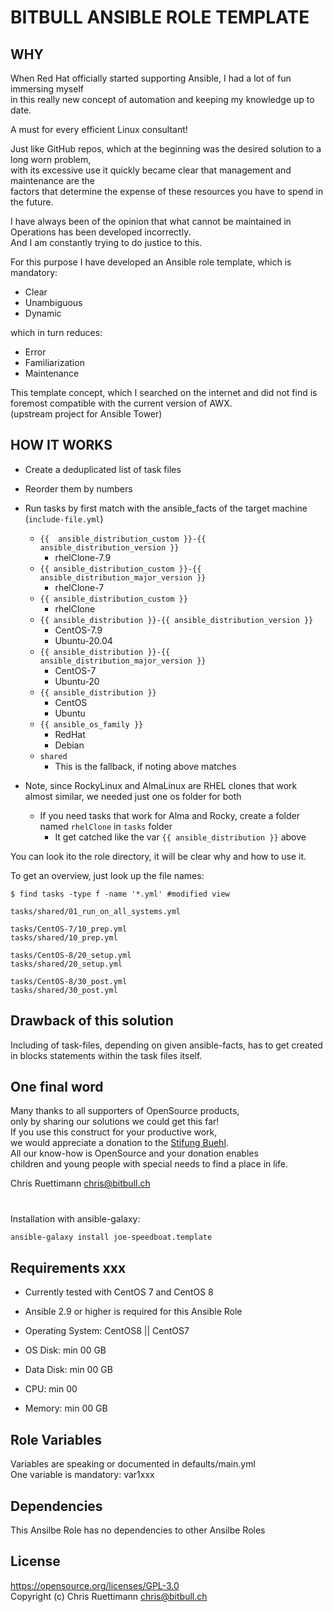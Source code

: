 # BITBULL ANSIBLE ROLE TEMPLATE

## WHY
When Red Hat officially started supporting Ansible, I had a lot of fun immersing myself    
in this really new concept of automation and keeping my knowledge up to date.   

A must for every efficient Linux consultant!   

Just like GitHub repos, which at the beginning was the desired solution to a long worn problem,    
with its excessive use it quickly became clear that management and maintenance are the    
factors that determine the expense of these resources you have to spend in the future.   

I have always been of the opinion that what cannot be maintained in Operations has been developed incorrectly.     
And I am constantly trying to do justice to this.    

For this purpose I have developed an Ansible role template, which is mandatory:    
* Clear
* Unambiguous
* Dynamic   

which in turn reduces:    
* Error
* Familiarization
* Maintenance

This template concept, which I searched on the internet and did not find is foremost compatible with the current version of AWX.    
(upstream project for Ansible Tower)

## HOW IT WORKS
* Create a deduplicated list of task files
* Reorder them by numbers
* Run tasks by first match with the ansible_facts of the target machine (```include-file.yml```)
  * ```{{  ansible_distribution_custom }}-{{ ansible_distribution_version }}```
    * rhelClone-7.9
  * ```{{ ansible_distribution_custom }}-{{ ansible_distribution_major_version }}```
    * rhelClone-7
  * ```{{ ansible_distribution_custom }}```
    * rhelClone
  * ```{{ ansible_distribution }}-{{ ansible_distribution_version }}```
    * CentOS-7.9
    * Ubuntu-20.04
  * ```{{ ansible_distribution }}-{{ ansible_distribution_major_version }}```
    * CentOS-7
    * Ubuntu-20
  * ```{{ ansible_distribution }}```
    * CentOS
    * Ubuntu
  * ```{{ ansible_os_family }}```
    * RedHat
    * Debian
  * ```shared```
    * This is the fallback, if noting above matches

* Note, since RockyLinux and AlmaLinux are RHEL clones that work almost similar, we needed just one os folder for both
  * If you need tasks that work for Alma and Rocky, create a folder named ```rhelClone``` in ```tasks``` folder
    * It get catched like the var ```{{ ansible_distribution }}``` above

You can look ito the role directory, it will be clear why and how to use it.   

To get an overview, just look up the file names:
```
$ find tasks -type f -name '*.yml' #modified view

tasks/shared/01_run_on_all_systems.yml

tasks/CentOS-7/10_prep.yml
tasks/shared/10_prep.yml

tasks/CentOS-8/20_setup.yml
tasks/shared/20_setup.yml

tasks/CentOS-8/30_post.yml
tasks/shared/30_post.yml
```

## Drawback of this solution
Including of task-files, depending on given ansible-facts, has to get created in blocks statements within the task files itself.

## One final word
Many thanks to all supporters of OpenSource products,    
only by sharing our solutions we could get this far!   
If you use this construct for your productive work,    
we would appreciate a donation to the [Stifung Buehl](https://www.stiftung-buehl.ch/ueber-uns/spenden).   
All our know-how is OpenSource and your donation enables    
children and young people with special needs to find a place in life.   

Chris Ruettimann <chris@bitbull.ch>

# <ROLENAME>

Installation with ansible-galaxy:

``` bash
ansible-galaxy install joe-speedboat.template
```

## Requirements xxx

* Currently tested with CentOS 7 and CentOS 8
* Ansible 2.9 or higher is required for this Ansible Role

* Operating System: CentOS8 || CentOS7
* OS Disk: min 00 GB
* Data Disk: min 00 GB
* CPU: min 00   
* Memory: min 00 GB   



Role Variables
--------------

Variables are speaking or documented in defaults/main.yml   
One variable is mandatory: var1xxx


## Dependencies

This Ansilbe Role has no dependencies to other Ansilbe Roles

License
-------
https://opensource.org/licenses/GPL-3.0    
Copyright (c) Chris Ruettimann <chris@bitbull.ch>

